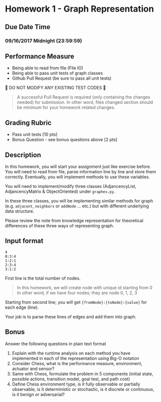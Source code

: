 # Homework 1 - Graph Representation

## Due Date Time

### 09/16/2017 Midnight (23:59:59)

## Performance Measure

* Being able to read from file (File IO)
* Being able to pass unit tests of graph classes
* Github Pull Request (be sure to pass all unit tests)

:no_entry_sign: DO NOT MODIFY ANY EXISTING TEST CODES :no_entry_sign:

> A successful Pull Request is required (only containing the changes needed) for
> submission. In other word, files changed section should be minimum for your
> homework related changes.

## Grading Rubric

* Pass unit tests [10 pts]
* Bonus Question - see bonus questions above [2 pts]

## Description

In this homework, you will start your assignment just like exercise before. You
will need to read from file, parse information line by line and store them
correctly. Eventually, you will implement methods to use these variables.

You will need to implement/modify three classes (AdjancencyList,
AdjancencyMatrix & ObjectOriented) under `graphes.py`.

In these three classes, you will be implementing similar methods for graph
(e.g. `adjacent`, `neighbors` or `addNode` ... etc.) but with different
underlying data structure.

Please review the note from knowledge representation for theoretical differences
of these three ways of representing graph.

## Input format

```
4
0:3:4
1:2:1
2:3:4
3:1:2
```

First line is the total number of nodes.

> In this homework, we will create node with unique id starting from 0  
> In other word, if we have four nodes; they are node 0, 1, 2, 3

Starting from second line, you will get `{fromNode}:{toNode}:{value}` for each
edge (line).

Your job is to parse these lines of edges and add them into graph.

## Bonus

Answer the following questions in plain text format

1. Explain with the runtime analysis on each method you have implemented in each of
the representation using Big-O notation
2. Consider Chess, what is the performance measure, environment, actuator and sensor?
3. Same with Chess, formulate the problem in 5 components (initial state, possible
actions, transition model, goal test, and path cost)
4. Define Chess environment type, is it fully observable or partially observable,
is it deterministic or stochastic, is it discrete or continuous, is it benign or
adversarial?

